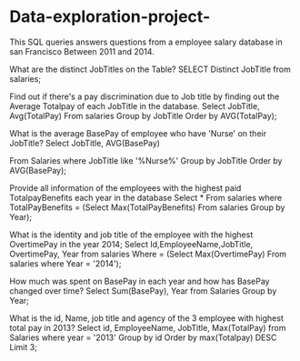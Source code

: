 # Data-exploration-project- 
This SQL queries answers questions from a
 employee salary database in san  Francisco 
Between 2011 and 2014. 

What are the distinct JobTitles on the Table? 
SELECT Distinct JobTitle from salaries; 

Find out if there's a pay discrimination due to Job title by finding  out the Average Totalpay of each JobTitle in the database. 
Select JobTitle, Avg(TotalPay) 
From salaries 
Group by  JobTitle
Order by AVG(TotalPay); 

What is the average BasePay of employee who have 'Nurse' on their JobTitle? 
Select JobTitle, AVG(BasePay) 

From Salaries
 where  JobTitle like  '%Nurse%'
Group by JobTitle 
Order by AVG(BasePay); 

Provide all information of the employees with the highest paid TotalpayBenefits each year in the database 
Select *
From salaries 
where TotalPayBenefits =
(Select Max(TotalPayBenefits) 
 From salaries Group by Year); 

What is the identity and job title of the employee with the highest OvertimePay in the year 2014; 
Select Id,EmployeeName,JobTitle, 
 OvertimePay, Year from salaries
 Where = (Select Max(OvertimePay)
 From salaries where Year = '2014'); 

How much was spent on BasePay in each year and how has BasePay changed over time? 
Select Sum(BasePay), Year 
from Salaries Group by Year; 

What is the id, Name, job title and agency of the 3 employee with  highest total pay  in 2013? 
Select id, EmployeeName, JobTitle, 
Max(TotalPay) 
from Salaries 
where year = '2013'
Group by id
Order by max(Totalpay) DESC
Limit 3; 
  
